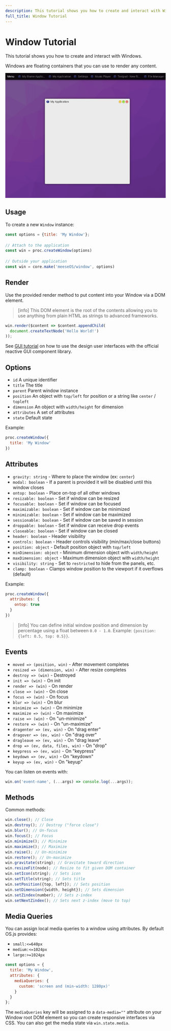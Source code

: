 ```yaml
---
description: This tutorial shows you how to create and interact with Windows.
full_title: Window Tutorial
---
```


# Window Tutorial

This tutorial shows you how to create and interact with Windows.

Windows are floating containers that you can use to render any content.

![Example](example.png)

## Usage

To create a new `Window` instance:

```javascript
const options = {title: 'My Window'};

// Attach to the application
const win = proc.createWindow(options)

// Outside your application
const win = core.make('meeseOS/window', options)
```

## Render

Use the provided render method to put content into your Window via a DOM element.

> [info] This DOM element is the root of the contents allowing you to use anything from
> plain HTML as strings to advanced frameworks.

```javascript
win.render($content => $content.appendChild(
  document.createTextNode('Hello World!')
));
```

See [GUI tutorial](../gui/README.md) on how to use the design user interfaces with
the official reactive GUI component library.

## Options

* `id` A unique identifier
* `title` The title
* `parent` Parent window instance
* `position` An object with `top/left` for position or a string like `center` / `topleft`
* `dimension` An object with `width/height` for dimension
* `attributes` A set of attributes
* `state` Default state

Example:

```javascript
proc.createWindow({
  title: 'My Window'
})
```

## Attributes

* `gravity: string` - Where to place the window (ex: `center`)
* `modal: boolean` - If a parent is provided it will be disabled until this window  closes
* `ontop: boolean` - Place on-top of all other windows
* `resizable: boolean` - Set if window can be resized
* `focusable: boolean` - Set if window can be focused
* `maximizable: boolean` - Set if window can be minimized
* `minimizable: boolean` - Set if window can be maximized
* `sessionable: boolean` - Set if window can be saved in session
* `droppable: boolean` - Set if window can receive drop events
* `closeable: boolean` - Set if window can be closed
* `header: boolean` - Header visibility
* `controls: boolean` - Header controls visibility (min/max/close buttons)
* `position: object` - Default position object with `top/left`
* `minDimension: object` - Minimum dimension object with `width/height`
* `maxDimension: object` - Maximum dimension object with `width/height`
* `visibility: string` - Set to `restricted` to hide from the panels, etc.
* `clamp: boolean` - Clamps window position to the viewport if it overflows (default)

Example:

```javascript
proc.createWindow({
  attributes: {
    ontop: true
  }
})
```

> [info] You can define initial window position and dimension by percentage using a float between `0.0 - 1.0`. Example: `{position: {left: 0.5, top: 0.5}}`.

## Events

* `moved => (position, win)` - After movement completes
* `resized => (dimension, win)` - After resize completes
* `destroy => (win)` - Destroyed
* `init => (win)` - On init
* `render => (win)` - On render
* `close => (win)` - On close
* `focus => (win)` - On focus
* `blur => (win)` - On blur
* `minimize => (win)` - On minimize
* `maximize => (win)` - On maximize
* `raise => (win)` - On "un-minimize"
* `restore => (win)` - On "un-maximize"
* `dragenter => (ev, win)` - On "drag enter"
* `dragover => (ev, win)` - On "drag over"
* `dragleave => (ev, win)` - On "drag leave"
* `drop => (ev, data, files, win)` - On "drop"
* `keypress => (ev, win)` - On "keypress"
* `keydown => (ev, win)` - On "keydown"
* `keyup => (ev, win)` - On "keyup"

You can listen on events with:

```javascript
win.on('event-name', (...args) => console.log(...args));
```

## Methods

Common methods:

```javascript
win.close(); // Close
win.destroy(); // Destroy ("force close")
win.blur(); // Un-focus
win.focus(); // Focus
win.minimize(); // Minimize
win.maximize(); // Maximize
win.raise(); // Un-minimize
win.restore(); // Un-maximize
win.gravitate(string); // Gravitate toward direction
win.resizeFit(node); // Resize to fit given DOM container
win.setIcon(string); // Sets icon
win.setTitle(string); // Sets title
win.setPosition({top, left}); // Sets position
win.setDimension({width, height}); // Sets dimension
win.setZindex(number); // Sets z-index
win.setNextZindex(); // Sets next z-index (move to top)
```

## Media Queries

You can assign local media queries to a window using attributes. By default OS.js provides:

* `small:<=640px`
* `medium:<=1024px`
* `large:>=1024px`

```javascript
const options = {
  title: 'My Window',
  attributes: {
    mediaQueries: {
      custom: 'screen and (min-width: 1280px)'
    }
  }
};
```

The `mediaQueries` key will be assigned to a `data-media=""` attribute on your Window root DOM element so you can create responsive interfaces via CSS. You can also get the media state via `win.state.media`.
